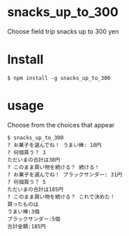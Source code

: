 # snacks_up_to_300
Choose field trip snacks up to 300 yen

# Install
```
$ npm install -g snacks_up_to_300
```

# usage
Choose from the choices that appear
```
$ snacks_up_to_300
? お菓子を選んでね！ うまい棒: 10円
? 何個買う？ 3
ただいまの合計は30円
? このまま買い物を続ける？ 続ける！
? お菓子を選んでね！ ブラックサンダー: 31円
? 何個買う？ 5
ただいまの合計は185円
? このまま買い物を続ける？ これで決めた！
買ったものは
うまい棒:3個
ブラックサンダー:5個
合計金額:185円
```
